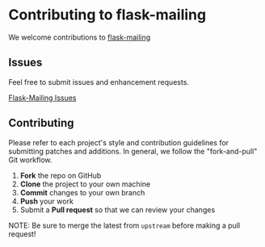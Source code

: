 Contributing to flask-mailing
=========================================

We welcome contributions to [flask-mailing](https://github.com/marktennyson/flask-mailing)

Issues
------

Feel free to submit issues and enhancement requests.

[Flask-Mailing Issues](https://github.com/marktennyson/flask-mailing/issues)

Contributing
------------
Please refer to each project's style and contribution guidelines for submitting patches and additions. In general, we follow the "fork-and-pull" Git workflow.

 1. **Fork** the repo on GitHub
 2. **Clone** the project to your own machine
 3. **Commit** changes to your own branch
 4. **Push** your work 
 5. Submit a **Pull request** so that we can review your changes

NOTE: Be sure to merge the latest from `upstream` before making a pull request!
